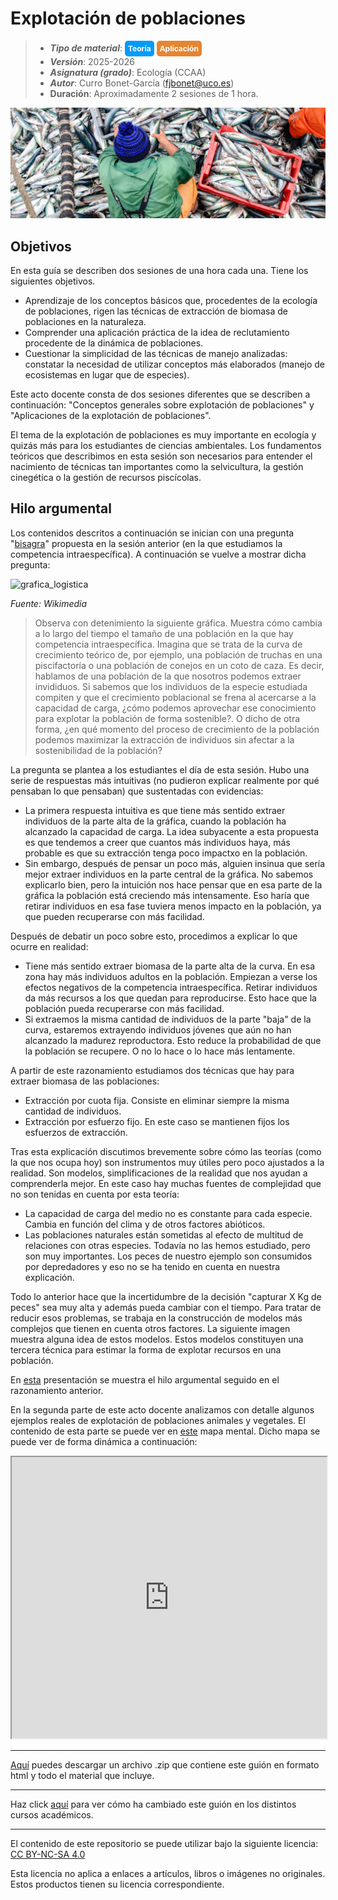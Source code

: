 # Explotación de poblaciones

> + **_Tipo de material_**: <span style="display: inline-block; font-size: 12px; color: white; background-color: #029BF9; border-radius: 5px; padding: 5px; font-weight: bold;"> Teoría</span> <span style="display: inline-block; font-size: 12px; color: white; background-color: #E68532; border-radius: 5px; padding: 5px; font-weight: bold;"> Aplicación</span>
> + **_Versión_**: 2025-2026
> + **_Asignatura (grado)_**: Ecología (CCAA)
> + **_Autor_**: Curro Bonet-García (fjbonet@uco.es)
> + **Duración**: Aproximadamente 2 sesiones de 1 hora.



![portada](https://raw.githubusercontent.com/aprendiendo-cosas/Te_poblaciones_explotacion_ecologia_ccaa/main/imagenes/portada.jpg)





## Objetivos 

En esta guía se describen dos sesiones de una hora cada una. Tiene los siguientes objetivos. 

+ Aprendizaje de los conceptos básicos que, procedentes de la ecología de poblaciones, rigen las técnicas de extracción de biomasa de poblaciones en la naturaleza. 
+ Comprender una aplicación práctica de la idea de reclutamiento procedente de la dinámica de poblaciones.
+ Cuestionar la simplicidad de las técnicas de manejo analizadas: constatar la necesidad de utilizar conceptos más elaborados (manejo de ecosistemas en lugar que de especies).

Este acto docente consta de dos sesiones diferentes que se describen a continuación: "Conceptos generales sobre explotación de poblaciones" y "Aplicaciones de la explotación de poblaciones".

El tema de la explotación de poblaciones es muy importante en ecología y quizás más para los estudiantes de ciencias ambientales. Los fundamentos teóricos que describimos en esta sesión son necesarios para entender el nacimiento de técnicas tan importantes como la selvicultura, la gestión cinegética o la gestión de recursos piscícolas. 

## Hilo argumental 
Los contenidos descritos a continuación se inician con una pregunta "[bisagra](https://investigaciondocente.com/2019/08/10/rtcomo-podemos-monitorizar-el-pensamiento-de-nuestros-estudiantes/)" propuesta en la sesión anterior (en la que estudiamos la competencia intraespecífica). A continuación se vuelve a mostrar dicha pregunta:

![grafica_logistica](https://raw.githubusercontent.com/aprendiendo-cosas/Te_poblaciones_comp_intra_ecologia_ccaa/refs/tags/main/imagenes/Logisticpopulationgrowth2.jpg)

*Fuente: Wikimedia*

>Observa  con detenimiento la siguiente gráfica. Muestra cómo cambia a lo largo del tiempo el tamaño de una población en la que hay competencia intraespecífica. Imagina que se trata de la curva de crecimiento teórico de, por ejemplo, una población de truchas en una piscifactoría o una población de conejos en un coto de caza. Es decir, hablamos de una población de la que nosotros podemos extraer invididuos. Si sabemos que los individuos de la especie estudiada compiten y que el crecimiento poblacional se frena al acercarse a la capacidad de carga, ¿cómo podemos aprovechar ese conocimiento para explotar la población de forma sostenible?. O dicho de otra forma, ¿en qué momento del proceso de crecimiento de la población podemos maximizar la extracción de individuos sin afectar a la sostenibilidad de la población?



La pregunta se plantea a los estudiantes el día de esta sesión. Hubo una serie de respuestas más intuitivas (no pudieron explicar realmente por qué pensaban lo que pensaban) que sustentadas con evidencias:

+ La primera respuesta intuitiva es que tiene más sentido extraer individuos de la parte alta de la gráfica, cuando la población ha alcanzado la capacidad de carga. La idea subyacente a esta propuesta es que tendemos a creer que cuantos más individuos haya, más probable es que su extracción tenga poco impactxo en la población.
+ Sin embargo, después de pensar un poco más, alguien insinua que sería mejor extraer individuos en la parte central de la gráfica. No sabemos explicarlo bien, pero la intuición nos hace pensar que en esa parte de la gráfica la población está creciendo más intensamente. Eso haría que retirar individuos en esa fase tuviera menos impacto en la población, ya que pueden recuperarse con más facilidad. 

Después de debatir un poco sobre esto, procedimos a explicar lo que ocurre en realidad:

+ Tiene más sentido extraer biomasa de la parte alta de la curva. En esa zona hay más individuos adultos en la población. Empiezan a verse los efectos negativos de la competencia intraespecífica. Retirar individuos da más recursos a los que quedan para reproducirse. Esto hace que la población pueda recuperarse con más facilidad.
+ Si extraemos la misma cantidad de individuos de la parte "baja" de la curva, estaremos extrayendo individuos jóvenes que aún no han alcanzado la madurez reproductora. Esto reduce la probabilidad de que la población se recupere. O no lo hace o lo hace más lentamente.

A partir de este razonamiento estudiamos dos técnicas que hay para extraer biomasa de las poblaciones:

+ Extracción por cuota fija. Consiste en eliminar siempre la misma cantidad de individuos.
+ Extracción por esfuerzo fijo. En este caso se mantienen fijos los esfuerzos de extracción.

Tras esta explicación discutimos brevemente sobre cómo las teorías (como la que nos ocupa hoy) son instrumentos muy útiles pero poco ajustados a la realidad. Son modelos, simplificaciones de la realidad que nos ayudan a comprenderla mejor. En este caso hay muchas fuentes de complejidad que no son tenidas en cuenta por esta teoría:

+ La capacidad de carga del medio no es constante para cada especie. Cambia en función del clima y de otros factores abióticos.
+ Las poblaciones naturales están sometidas al efecto de multitud de relaciones con otras especies. Todavía no las hemos estudiado, pero son muy importantes. Los peces de nuestro ejemplo son consumidos por depredadores y eso no se ha tenido en cuenta en nuestra explicación.

Todo lo anterior hace que la incertidumbre de la decisión "capturar X Kg de peces" sea muy alta y además pueda cambiar con el tiempo. Para tratar de reducir esos problemas, se trabaja en la construcción de modelos más complejos que tienen en cuenta otros factores. La siguiente imagen muestra alguna idea de estos modelos. Estos modelos constituyen una tercera técnica para estimar la forma de explotar recursos en una población.

En [esta](https://github.com/aprendiendo-cosas/Te_poblaciones_explotacion_ecologia_ccaa/raw/main/presentacion/graficas_explotacion.pptx) presentación se muestra el hilo argumental seguido en el razonamiento anterior. 


En la segunda parte de este acto docente analizamos con detalle algunos ejemplos reales de explotación de poblaciones animales y vegetales. El contenido de esta parte se puede ver en [este](https://github.com/aprendiendo-cosas/Te_poblaciones_explotacion_ecologia_ccaa/raw/main/presentacion/explotacion_poblaciones.xmind) mapa mental. Dicho mapa se puede ver de forma dinámica a continuación:

<iframe
  src="https://raw.githack.com/aprendiendo-cosas/Te_poblaciones_explotacion_ecologia_ccaa/main/presentacion/explotacion_poblaciones.html"
  style="width:100%; height:450px;"
></iframe>


****

[Aquí](https://github.com/aprendiendo-cosas/Te_poblaciones_explotacion_ecologia_ccaa/archive/refs/tags/2025_2026.zip) puedes descargar un archivo .zip que contiene este guión en formato html y todo el material que incluye.

****

Haz click [aquí](https://github.com/aprendiendo-cosas/Te_poblaciones_explotacion_ecologia_ccaa/releases) para ver cómo ha cambiado este guión en los distintos cursos académicos.

****

 <p xmlns:cc="http://creativecommons.org/ns#" >El contenido de este repositorio se puede utilizar bajo la siguiente licencia:  <a  href="https://creativecommons.org/licenses/by-nc-sa/4.0/?ref=chooser-v1"  target="_blank" rel="license noopener noreferrer"  style="display:inline-block;">CC BY-NC-SA 4.0<img  style="height:22px!important;margin-left:3px;vertical-align:text-bottom;"   src="https://mirrors.creativecommons.org/presskit/icons/cc.svg?ref=chooser-v1"  alt=""><img  style="height:22px!important;margin-left:3px;vertical-align:text-bottom;"   src="https://mirrors.creativecommons.org/presskit/icons/by.svg?ref=chooser-v1"  alt=""><img  style="height:22px!important;margin-left:3px;vertical-align:text-bottom;"   src="https://mirrors.creativecommons.org/presskit/icons/nc.svg?ref=chooser-v1"  alt=""><img  style="height:22px!important;margin-left:3px;vertical-align:text-bottom;"   src="https://mirrors.creativecommons.org/presskit/icons/sa.svg?ref=chooser-v1"  alt=""></a></p> 

<p>Esta licencia no aplica a enlaces a artículos, libros o imágenes no originales. Estos productos tienen su licencia correspondiente.</p>



